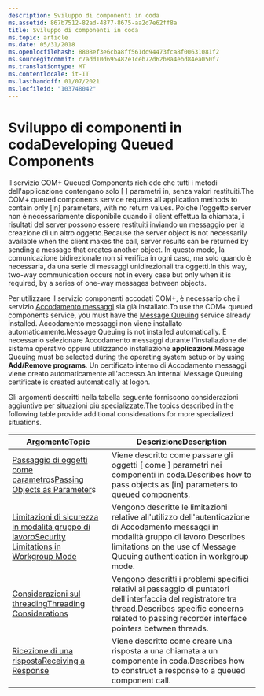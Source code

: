 ```yaml
---
description: Sviluppo di componenti in coda
ms.assetid: 867b7512-82ad-4877-8675-aa2d7e62ff8a
title: Sviluppo di componenti in coda
ms.topic: article
ms.date: 05/31/2018
ms.openlocfilehash: 8808ef3e6cba8ff561dd94473fca8f00631081f2
ms.sourcegitcommit: c7add10d695482e1ceb72d62b8a4ebd84ea050f7
ms.translationtype: MT
ms.contentlocale: it-IT
ms.lasthandoff: 01/07/2021
ms.locfileid: "103748042"
---
```

# <a name="developing-queued-components"></a><span data-ttu-id="3dec3-103">Sviluppo di componenti in coda</span><span class="sxs-lookup"><span data-stu-id="3dec3-103">Developing Queued Components</span></span>

<span data-ttu-id="3dec3-104">Il servizio COM+ Queued Components richiede che tutti i metodi dell'applicazione contengano solo \[ \] parametri in, senza valori restituiti.</span><span class="sxs-lookup"><span data-stu-id="3dec3-104">The COM+ queued components service requires all application methods to contain only \[in\] parameters, with no return values.</span></span> <span data-ttu-id="3dec3-105">Poiché l'oggetto server non è necessariamente disponibile quando il client effettua la chiamata, i risultati del server possono essere restituiti inviando un messaggio per la creazione di un altro oggetto.</span><span class="sxs-lookup"><span data-stu-id="3dec3-105">Because the server object is not necessarily available when the client makes the call, server results can be returned by sending a message that creates another object.</span></span> <span data-ttu-id="3dec3-106">In questo modo, la comunicazione bidirezionale non si verifica in ogni caso, ma solo quando è necessaria, da una serie di messaggi unidirezionali tra oggetti.</span><span class="sxs-lookup"><span data-stu-id="3dec3-106">In this way, two-way communication occurs not in every case but only when it is required, by a series of one-way messages between objects.</span></span>

<span data-ttu-id="3dec3-107">Per utilizzare il servizio componenti accodati COM+, è necessario che il servizio [Accodamento messaggi](/previous-versions/windows/desktop/legacy/ms711472(v=vs.85)) sia già installato.</span><span class="sxs-lookup"><span data-stu-id="3dec3-107">To use the COM+ queued components service, you must have the [Message Queuing](/previous-versions/windows/desktop/legacy/ms711472(v=vs.85)) service already installed.</span></span> <span data-ttu-id="3dec3-108">Accodamento messaggi non viene installato automaticamente.</span><span class="sxs-lookup"><span data-stu-id="3dec3-108">Message Queuing is not installed automatically.</span></span> <span data-ttu-id="3dec3-109">È necessario selezionare Accodamento messaggi durante l'installazione del sistema operativo oppure utilizzando installazione **applicazioni**.</span><span class="sxs-lookup"><span data-stu-id="3dec3-109">Message Queuing must be selected during the operating system setup or by using **Add/Remove programs**.</span></span> <span data-ttu-id="3dec3-110">Un certificato interno di Accodamento messaggi viene creato automaticamente all'accesso.</span><span class="sxs-lookup"><span data-stu-id="3dec3-110">An internal Message Queuing certificate is created automatically at logon.</span></span>

<span data-ttu-id="3dec3-111">Gli argomenti descritti nella tabella seguente forniscono considerazioni aggiuntive per situazioni più specializzate.</span><span class="sxs-lookup"><span data-stu-id="3dec3-111">The topics described in the following table provide additional considerations for more specialized situations.</span></span>



| <span data-ttu-id="3dec3-112">Argomento</span><span class="sxs-lookup"><span data-stu-id="3dec3-112">Topic</span></span>                                                                                           | <span data-ttu-id="3dec3-113">Descrizione</span><span class="sxs-lookup"><span data-stu-id="3dec3-113">Description</span></span>                                                                                            |
|-------------------------------------------------------------------------------------------------|--------------------------------------------------------------------------------------------------------|
| <span data-ttu-id="3dec3-114">[Passaggio di oggetti come parametro](passing-objects-as-parameters.md)s</span><span class="sxs-lookup"><span data-stu-id="3dec3-114">[Passing Objects as Parameter](passing-objects-as-parameters.md)s</span></span><br/>                   | <span data-ttu-id="3dec3-115">Viene descritto come passare gli oggetti \[ come \] parametri nei componenti in coda.</span><span class="sxs-lookup"><span data-stu-id="3dec3-115">Describes how to pass objects as \[in\] parameters to queued components.</span></span><br/>                    |
| [<span data-ttu-id="3dec3-116">Limitazioni di sicurezza in modalità gruppo di lavoro</span><span class="sxs-lookup"><span data-stu-id="3dec3-116">Security Limitations in Workgroup Mode</span></span>](security-limitations-in-workgroup-mode.md)<br/> | <span data-ttu-id="3dec3-117">Vengono descritte le limitazioni relative all'utilizzo dell'autenticazione di Accodamento messaggi in modalità gruppo di lavoro.</span><span class="sxs-lookup"><span data-stu-id="3dec3-117">Describes limitations on the use of Message Queuing authentication in workgroup mode.</span></span><br/>       |
| [<span data-ttu-id="3dec3-118">Considerazioni sul threading</span><span class="sxs-lookup"><span data-stu-id="3dec3-118">Threading Considerations</span></span>](threading-considerations.md)<br/>                             | <span data-ttu-id="3dec3-119">Vengono descritti i problemi specifici relativi al passaggio di puntatori dell'interfaccia del registratore tra thread.</span><span class="sxs-lookup"><span data-stu-id="3dec3-119">Describes specific concerns related to passing recorder interface pointers between threads.</span></span><br/> |
| [<span data-ttu-id="3dec3-120">Ricezione di una risposta</span><span class="sxs-lookup"><span data-stu-id="3dec3-120">Receiving a Response</span></span>](receiving-a-response.md)<br/>                                     | <span data-ttu-id="3dec3-121">Viene descritto come creare una risposta a una chiamata a un componente in coda.</span><span class="sxs-lookup"><span data-stu-id="3dec3-121">Describes how to construct a response to a queued component call.</span></span><br/>                           |



 

 

 




